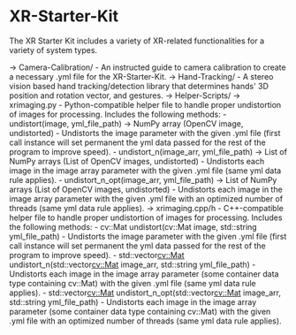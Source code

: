 # XR-Starter-Kit
The XR Starter Kit includes a variety of XR-related functionalities for a variety of system types.

-> Camera-Calibration/
	- An instructed guide to camera calibration to create a necessary .yml file for the XR-Starter-Kit.
-> Hand-Tracking/
	- A stereo vision based hand tracking/detection library that determines hands' 3D position and rotation vector, and gestures.
-> Helper-Scripts/
	-> xrimaging.py
		- Python-compatible helper file to handle proper undistortion of images for processing. Includes the following methods:
			- undistort(image, yml_file_path) 		-> NumPy array (OpenCV image, undistorted)
				- Undistorts the image parameter with the given .yml file (first call instance will set permanent the yml data passed for the rest of the program to improve speed).
			- undistort_n(image_arr, yml_file_path) 	-> List of NumPy arrays (List of OpenCV images, undistorted)
				- Undistorts each image in the image array parameter with the given .yml file (same yml data rule applies).
			- undistort_n_opt(image_arr, yml_file_path)	-> List of NumPy arrays (List of OpenCV images, undistorted)
				- Undistorts each image in the image array parameter with the given .yml file with an optimized number of threads (same yml data rule applies).
	-> xrimaging.cpp/h
		- C++-compatible helper file to handle proper undistortion of images for processing. Includes the following methods:
			- cv::Mat undistort(cv::Mat image, std::string yml_file_path)
				- Undistorts the image parameter with the given .yml file (first call instance will set permanent the yml data passed for the rest of the program to improve speed).
			- std::vector<cv::Mat> undistort_n(std::vector<cv::Mat> image_arr, std::string yml_file_path)
				- Undistorts each image in the image array parameter (some container data type containing cv::Mat) with the given .yml file (same yml data rule applies).
			- std::vector<cv::Mat> undistort_n_opt(std::vector<cv::Mat> image_arr, std::string yml_file_path)
				- Undistorts each image in the image array parameter (some container data type containing cv::Mat) with the given .yml file with an optimized number of threads (same yml data rule applies).
